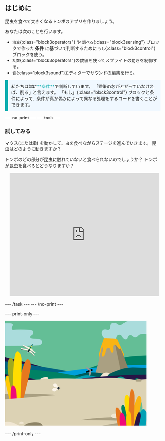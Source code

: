 ## はじめに

昆虫を食べて大きくなるトンボのアプリを作りましょう。

あなたは次のことを行います。
+ `演算`{:class="block3operators"} や `調べる`{:class="block3sensing"} ブロックで作った **条件** に基づいて判断するために `もし`{:class="block3control"} ブロックを使う。
+ `乱数`{:class="block3operators"}の数値を使ってスプライトの動きを制御する。
+ `音`{:class="block3sound"}エディターでサウンドの編集を行う。

<p style="border-left: solid; border-width:10px; border-color: #0faeb0; background-color: aliceblue; padding: 10px;">
私たちは常に<span style="color: #0faeb0">**条件**</span>で判断しています。 「鉛筆の芯がとがっていなければ、削る」と言えます。 「もし」{:class="block3control"} ブロックと条件によって、条件が真か偽かによって異なる処理をするコードを書くことができます。</p>

--- no-print ---
--- task ---

### 試してみる
<div style="display: flex; flex-wrap: wrap">
<div style="flex-basis: 175px; flex-grow: 1">  
マウス(または指) を動かして、虫を食べながらステージを進んでいきます。 昆虫はどのように動きますか？

トンボのどの部分が昆虫に触れていないと食べられないのでしょうか？ トンボが昆虫を食べるとどうなりますか？
</div>
<div class="scratch-preview" style="margin-left: 15px;">
  <iframe allowtransparency="true" width="485" height="402" src="https://scratch.mit.edu/projects/embed/660232712/?autostart=false" frameborder="0"></iframe>
</div>
</div>

--- /task ---
--- /no-print ---

--- print-only ---

![完成したプロジェクト](images/showcase_static.png)

--- /print-only ---

